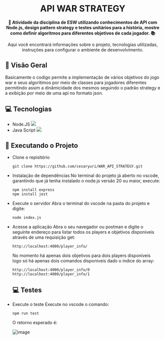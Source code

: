 <h1 align="center">API WAR STRATEGY</h1>



<div align="center">
  <strong>🚀 Atividade da disciplina de ESW utilizando conhecimentos de API com Node.js, design pattern strategy e testes unitários para a história, mostre como definir algoritmos para diferentes objetivos de cada jogador. 📚</strong>
</div>

<div align="center">
  <p>Aqui você encontrará informações sobre o projeto, tecnologias utilizadas, instruções para configurar o ambiente de desenvolvimento.</p>
</div>

## 🔭 Visão Geral
Basicamente o codigo permite a implementação de vários objetivos do jogo war e seus algoritimos por meio de classes para jogadores diferentes permitindo assim a dinâmicidade dos mesmos seguindo o padrão strategy e a exibição por meio de uma api no formato json.


## 💻 Tecnologias

- Node.JS <img src="https://cdn.jsdelivr.net/gh/devicons/devicon@latest/icons/nodejs/nodejs-original-wordmark.svg" />
- Java Script <img src="https://cdn.jsdelivr.net/gh/devicons/devicon@latest/icons/javascript/javascript-original.svg" />
          

## 🚀 Executando o Projeto

- Clone o repisitório
  
   ```
   git clone https://github.com/cesaryuri/WAR_API_STRATEGY.git
   ```
- Instalação de dependências
    No terminal do projeto já aberto no vscode, garantindo que já tenha instalado o node.js versão 20 ou maior, execute:
  
   ```
   npm install express
   npm install jest
   ```
- Execute o servidor
    Abra o terminal do vscode na pasta do projeto e digite:

   ```
   node index.js
   ```
- Acesse a aplicação
   Abra o seu navegador ou postman e digite o seguinte endereço para listar todos os players e objetivos disponiveis através de uma requisição get:

  ```
  http://localhost:4000/player_info/
  ```
   No momento há apenas dois objetivos para dois players disponíveis logo só há apenas dois comandos disponiveis dado o índice do array:
  
  ```
  http://localhost:4000/player_info/0
  http://localhost:4000/player_info/1
  ```
  ## 💻 Testes
- Execute o teste
   Execute no vscode o comando:
  
  ```
  npm run test
  ```
   O retorno esperado é:
  
  ![image](https://github.com/cesaryuri/WAR_API_STRATEGY/assets/91036277/e4d1be5e-617c-498f-ab39-0ef62e52215b)
